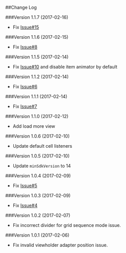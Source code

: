 ##Change Log

###Version 1.1.7 (2017-02-16)
- Fix [Issue#15](https://github.com/jaychang0917/SimpleRecyclerView/issues/15)

###Version 1.1.6 (2017-02-15)
- Fix [Issue#8](https://github.com/jaychang0917/SimpleRecyclerView/issues/8)

###Version 1.1.5 (2017-02-14)
- Fix [Issue#10](https://github.com/jaychang0917/SimpleRecyclerView/issues/10) and disable item animator by default 

###Version 1.1.2 (2017-02-14)
- Fix [Issue#6](https://github.com/jaychang0917/SimpleRecyclerView/issues/6)

###Version 1.1.1 (2017-02-14)
- Fix [Issue#7](https://github.com/jaychang0917/SimpleRecyclerView/issues/7)

###Version 1.1.0 (2017-02-12)
- Add load more view

###Version 1.0.6 (2017-02-10)
- Update default cell listeners

###Version 1.0.5 (2017-02-10)
- Update `minSdkVersion` to 14

###Version 1.0.4 (2017-02-09)
- Fix [Issue#5](https://github.com/jaychang0917/SimpleRecyclerView/issues/5)

###Version 1.0.3 (2017-02-09)
- Fix [Issue#4](https://github.com/jaychang0917/SimpleRecyclerView/issues/4)

###Version 1.0.2 (2017-02-07)
- Fix incorrect divider for grid sequence mode issue.

###Version 1.0.1 (2017-02-06)
- Fix invalid viewholder adapter position issue.
